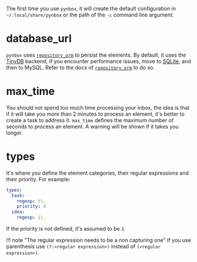 The first time you use `pynbox`, it will create the default configuration in
`~/.local/share/pynbox` or the path of the `-c` command line argument.

# database_url

`pynbox` uses [`repository_orm`](https://lyz-code.github.io/repository-orm/) to
persist the elements. By default, it uses the
[TinyDB](https://tinydb.readthedocs.io/en/latest/usage.html) backend, if you
encounter performance issues, move to
[SQLite](https://lyz-code.github.io/repository-orm/pypika_repository/), and then
to MySQL. Refer to the docs of
[`repository_orm`](https://lyz-code.github.io/repository-orm/) to do so.

# max_time

You should not spend too much time processing your inbox, the idea is that if it
will take you more than 2 minutes to process an element, it's better to create
a task to address it. `max_time` defines the maximum number of seconds to
process an element. A warning will be shown if it takes you longer.

# types

It's where you define the element categories, their regular expressions and
their priority. For example:

```yaml
types:
  task:
    regexp: t\.
    priority: 4
  idea:
    regexp: i\.
```

If the priority is not defined, it's assumed to be `3`.

!!! note "The regular expression needs to be a non capturing one"
    If you use parenthesis use `(?:<regular expression>)` instead of `(<regular
    expression>)`.
